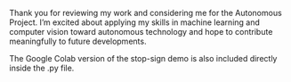 Thank you for reviewing my work and considering me for the Autonomous Project.
I’m excited about applying my skills in machine learning and computer vision toward autonomous technology and hope to contribute meaningfully to future developments.


The Google Colab version of the stop-sign demo is also included directly inside the .py file.

